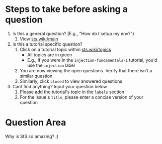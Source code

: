# Steps to take before asking a question
1.  Is this a general question? (E.g., "How do I setup my env?")
    1.  View [sts.wiki/main](https://sts.wiki/main)
2.  Is this a tutorial specific question?
    1.  Click on a tutorial topic within [sts.wiki/topics](https://sts.wiki/topics)
        -  All topics are in green
        -  E.g., If you were in the `injection-fundamentals-1` tutorial, you'd use the `injection` label
    2.  You are now viewing the open questions. Verify that there isn't a similar question
    3.  Similarly, click `closed` to view answered questions
3.  Cant find anything? Input your question below
    1.  Please add the tutorial's topic in the `labels` section
    2.  For the issue's `title`, please enter a concise version of your question

# Question Area
Why is StS so amazing? ;)
